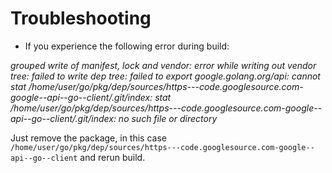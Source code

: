 # Troubleshooting

- If you experience the following error during build:

_grouped write of manifest, lock and vendor: error while writing out vendor tree: failed to write dep tree:
 failed to export google.golang.org/api: cannot stat /home/user/go/pkg/dep/sources/https---code.googlesource.com-google--api--go--client/.git/index: stat /home/user/go/pkg/dep/sources/https---code.googlesource.com-google--api--go--client/.git/index: no such file or directory_

 Just remove the package, in this case `/home/user/go/pkg/dep/sources/https---code.googlesource.com-google--api--go--client` and rerun build.
